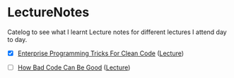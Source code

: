 # LectureNotes

Catelog to see what I learnt
Lecture notes for different lectures I attend day to day.

- [X] [Enterprise Programming Tricks For Clean Code](enterprise_programming_tricks_for_clean_code.md) ([Lecture](https://www.youtube.com/watch?v=dC9vdQkU-xI))
- [ ] [How Bad Code Can Be Good](how_bad_code_can_be_good.md) ([Lecture](https://www.youtube.com/watch?v=3m1JoFf-poQ))


